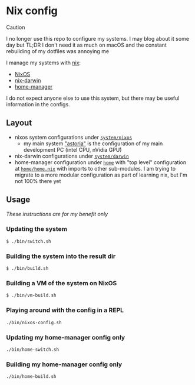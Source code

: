 # Nix config

> [!CAUTION]
> I no longer use this repo to configure my systems. I may blog about it some day but TL;DR I don't need it as much on macOS and the constant rebuilding of my dotfiles was annoying me


I manage my systems with [nix](https://nixos.org):

* [NixOS](https://nixos.org)
* [nix-darwin](https://github.com/LnL7/nix-darwin)
* [home-manager](https://github.com/nix-community/home-manager)

I do not expect anyone else to use this system, but there may be useful information in the configs.

## Layout

* nixos system configurations under [`system/nixos`](./system/nixos)
  * my main system ["astoria"](./system/nixos/astoria) is the configuration of my main development PC (intel CPU, nVidia GPU)
* nix-darwin configurations under [`system/darwin`](./system/darwin)
* home-manager configuration under [`home`](./home) with "top level" configuration at [`home/home.nix`](./home/home.nix) with imports to other sub-modules. I am trying to migrate to a more modular configuration as part of learning nix, but I'm not 100% there yet

## Usage

*These instructions are for my benefit only*

### Updating the system

```
$ ./bin/switch.sh
```

### Building the system into the result dir

```
$ ./bin/build.sh
```

### Building a VM of the system on NixOS

```
$ ./bin/vm-build.sh
```

### Playing around with the config in a REPL

```
./bin/nixos-config.sh
```

### Updating my home-manager config only

```
./bin/home-switch.sh
```

### Building my home-manager config only

```
./bin/home-build.sh
```
